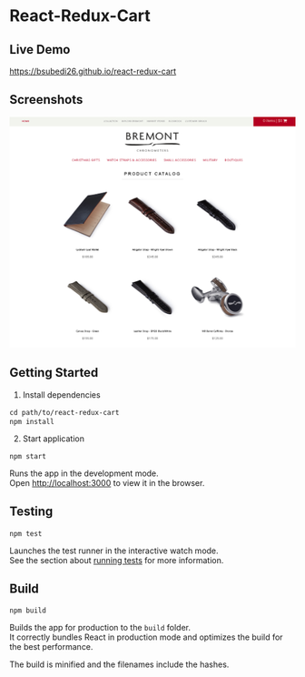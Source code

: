 # React-Redux-Cart

## Live Demo
https://bsubedi26.github.io/react-redux-cart

## Screenshots
![Alt text](screenshots/home.PNG?raw=true "Products Page")

## Getting Started

1. Install dependencies

```
cd path/to/react-redux-cart
npm install
```

2. Start application

```
npm start
```

Runs the app in the development mode.<br>
Open [http://localhost:3000](http://localhost:3000) to view it in the browser.

## Testing

```
npm test
```

Launches the test runner in the interactive watch mode.<br>
See the section about [running tests](#running-tests) for more information.

## Build

```
npm build
```

Builds the app for production to the `build` folder.<br>
It correctly bundles React in production mode and optimizes the build for the best performance.

The build is minified and the filenames include the hashes.